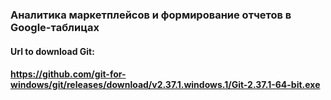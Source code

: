 ### Аналитика маркетплейсов и формирование отчетов в Google-таблицах


#### Url to download Git:
#### https://github.com/git-for-windows/git/releases/download/v2.37.1.windows.1/Git-2.37.1-64-bit.exe

